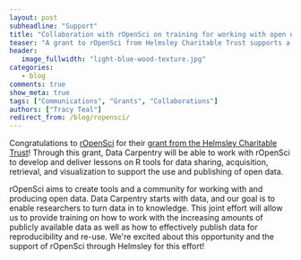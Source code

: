```yaml
---
layout: post
subheadline: "Support"
title: "Collaboration with rOpenSci on training for working with open data"
teaser: "A grant to rOpenSci from Helmsley Charitable Trust supports a collaboration with Data Carpentry to develop training for the use and publication of open data."
header:
   image_fullwidth: "light-blue-wood-texture.jpg"
categories:
   - blog
comments: true
show_meta: true
tags: ["Communications", "Grants", "Collaborations"]
authors: ["Tracy Teal"]
redirect_from: /blog/ropensci/
---
```


Congratulations to [rOpenSci](https://www.ropensci.org) for their [grant from the Helmsley Charitable Trust](https://www.ropensci.org/blog/2015/11/19/hemlsley-trust-funding)! Through this grant, Data Carpentry will be able to work with rOpenSci to develop and deliver lessons on R tools for data sharing, acquisition, retrieval, and visualization to support the use and publishing of open data.

rOpenSci aims to create tools and a community for working with and producing open data. Data Carpentry starts with data, and our goal is to enable researchers to turn data in to knowledge. This joint effort will allow us to provide training on how to work with the increasing amounts of publicly available data as well as how to effectively publish data for reproducibility and re-use. We're excited about this opportunity and the support of rOpenSci through Helmsley for this effort!
